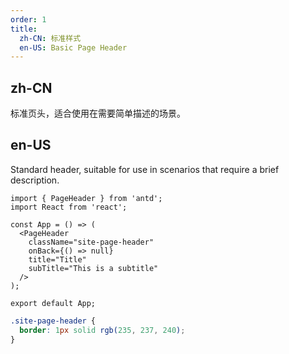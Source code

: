 ```yaml
---
order: 1
title:
  zh-CN: 标准样式
  en-US: Basic Page Header
---
```


## zh-CN

标准页头，适合使用在需要简单描述的场景。

## en-US

Standard header, suitable for use in scenarios that require a brief description.

```tsx
import { PageHeader } from 'antd';
import React from 'react';

const App = () => (
  <PageHeader
    className="site-page-header"
    onBack={() => null}
    title="Title"
    subTitle="This is a subtitle"
  />
);

export default App;
```

```css
.site-page-header {
  border: 1px solid rgb(235, 237, 240);
}
```
